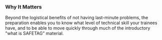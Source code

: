 ### Why It Matters

Beyond the logistical benefits of not having last-minute problems, the preparation enables you to know what level of technical skill your trainees have, and to be able to move quickly through much of the introductory "what is SAFETAG" material.